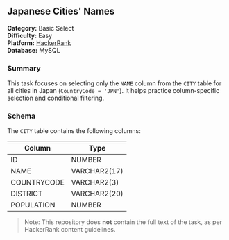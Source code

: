 ## Japanese Cities' Names

**Category:** Basic Select  
**Difficulty:** Easy  
**Platform:** [HackerRank](https://www.hackerrank.com/challenges/japanese-cities-name/problem)  
**Database:** MySQL

### Summary

This task focuses on selecting only the `NAME` column from the `CITY` table for all cities in Japan (`CountryCode = 'JPN'`). It helps practice column-specific selection and conditional filtering.

### Schema

The `CITY` table contains the following columns:

| Column       | Type           |
|--------------|----------------|
| ID           | NUMBER         |
| NAME         | VARCHAR2(17)   |
| COUNTRYCODE  | VARCHAR2(3)    |
| DISTRICT     | VARCHAR2(20)   |
| POPULATION   | NUMBER         |

> Note: This repository does **not** contain the full text of the task, as per HackerRank content guidelines.